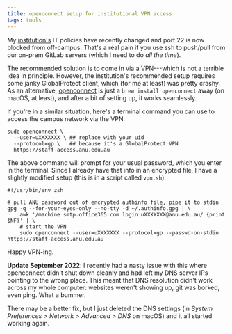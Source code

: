 ```yaml
---
title: openconnect setup for institutional VPN access
tags: tools
---
```


My [institution's](https://www.anu.edu.au) IT policies have recently changed and
port 22 is now blocked from off-campus. That's a real pain if you use ssh to
push/pull from our on-prem GitLab servers (which I need to do _all the time_).

The recommended solution is to come in via a VPN---which is not a terrible idea
in principle. However, the institution's recommended setup requires some janky
GlobalProtect client, which (for me at least) was pretty crashy. As an
alternative, [openconnect](https://www.infradead.org/openconnect/) is just a
`brew install openconnect` away (on macOS, at least), and after a bit of setting
up, it works seamlessly.

If you're in a similar situation, here's a terminal command you can use to
access the campus network via the VPN:

```
sudo openconnect \
  --user=uXXXXXXX \ ## replace with your uid
  --protocol=gp \   ## because it's a GlobalProtect VPN
  https://staff-access.anu.edu.au
```

The above command will prompt for your usual password, which you enter in the
terminal. Since I already have that info in an encrypted file, I have a slightly
modified setup (this is in a script called `vpn.sh`):

```
#!/usr/bin/env zsh

# pull ANU password out of encrypted authinfo file, pipe it to stdin
gpg -q --for-your-eyes-only --no-tty -d ~/.authinfo.gpg | \
    awk '/machine smtp.office365.com login uXXXXXXX@anu.edu.au/ {print $NF}' | \
    # start the VPN
    sudo openconnect --user=uXXXXXXX --protocol=gp --passwd-on-stdin https://staff-access.anu.edu.au
```

Happy VPN-ing.

<div class="hl-para" markdown="1">

**Update September 2022**: I recently had a nasty issue with this where
openconnect didn't shut down cleanly and had left my DNS server IPs pointing to
the wrong place. This meant that DNS resolution didn't work across my whole
computer: websites weren't showing up, git was borked, even ping. What a bummer.

There may be a better fix, but I just deleted the DNS settings (in _System
Preferences > Network > Advanced > DNS_ on macOS) and it all started working
again.

</div>
